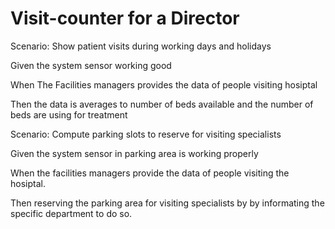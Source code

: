 # Visit-counter for a Director

Scenario: Show patient visits during working days and holidays

  Given the system sensor working good
  
  When The Facilities managers provides the data of people
  visiting hosiptal
  
  Then the data is averages to number of beds available and
  the number of beds are using for treatment

Scenario: Compute parking slots to reserve for visiting specialists

  Given the system sensor in parking area is
  working properly
  
  When the facilities managers provide the data of people
  visiting the hosiptal.
  
  Then reserving the parking area for visiting specialists by
  by informating the specific department to do so.
